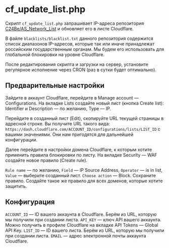 # cf_update_list.php
Скрипт `cf_update_list.php` запрашивает IP-адреса репозитория [C24Be/AS_Network_List](https://github.com/C24Be/AS_Network_List/) и обновляет его в листе Cloudflare.

В файле `blacklists/blacklist.txt` данного репозитория содержится список диапазонов IP-адресов, которые так или иначе принадлежат российским государственным органам. Мы будем его использовать для глобальной блокировки на уровне Cloudflare.

После редактирования скрипта и загрузки на сервер, установите регулярное исполнение через CRON (раз в сутки будет оптимально).

## Предварительные настройки

Зайдите в аккаунт Cloudflare, перейдите в Manage account — Configurations. На вкладке Lists создайте новый лист (кнопка Create list): Identifier и Description — по желанию, Type — IP.

Перейдите в созданный лист (Edit), скопируйте URL текущей страницы в адресной строке. Вы получите URL такого вида: `https://dash.cloudflare.com/ACCOUNT_ID/configurations/lists/LIST_ID` с вашими значениями. Они нам пригодятся для дальнейшей конфигурации.

Далее перейдите в настройки домена Cloudflare, к которым хотите применить правила блокировки по листу. На вкладке Security — WAF создайте новое правило (Create rule). 

`Rule name` — по желанию, `Field` — IP Source Address, `Operator` — is in list, `Value` — выберите созданный лист. `Choose action` — Block. Сохраните правило. Создайте такое же правило для всех доменов, которые хотите защитить.

## Конфигурация

`ACCOUNT_ID` — ID вашего аккаунта в Cloudflare. Берём из URL, которую мы получили при создании листа.
`API_KEY` — ключ API вашего аккаунта. Можно получить в профиле Cloudflare на вкладке API Tokens — Global API Key.
`LIST_ID` — ID вашего листа. Берём из URL, которую мы получили при создании листа.
`EMAIL` — адрес электронной почты аккаунта Cloudflare.
